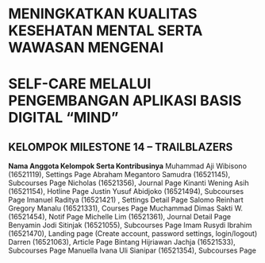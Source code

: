 # MENINGKATKAN KUALITAS KESEHATAN MENTAL SERTA WAWASAN MENGENAI 
#  SELF-CARE MELALUI PENGEMBANGAN APLIKASI BASIS DIGITAL “MIND”

## KELOMPOK MILESTONE 14 – TRAILBLAZERS 

**Nama Anggota Kelompok Serta Kontribusinya**
Muhammad Aji Wibisono (16521119), Settings Page
Abraham Megantoro Samudra (16521145), Subcourses Page
Nicholas (16521356), Journal Page
Kinanti Wening Asih (16521154), Hotline Page 
Justin Yusuf Abidjoko (16521494), Subcourses Page 
Imanuel Raditya (16521421) , Settings Detail Page
Salomo Reinhart Gregory Manalu (16521331), Courses Page
Muchammad Dimas Sakti W. (16521454), Notif Page
Michelle Lim (16521361), Journal Detail Page 
Benyamin Jodi Sitinjak (16521055), Subcourses Page
Imam Rusydi Ibrahim (16521470), Landing page (Create account, password settings, login/logout)
Darren (16521063), Article Page
Bintang Hijriawan Jachja (16521533), Subcourses Page
Manuella Ivana Uli Sianipar (16521354), Subcourses Page

